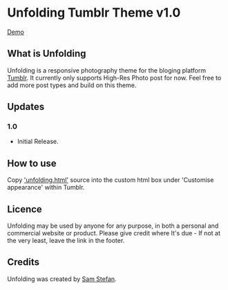# Unfolding Tumblr Theme v1.0

[Demo](http://photos.samstefan.co.uk)

## What is Unfolding

Unfolding is a responsive photography theme for the bloging platform [Tumblr](http://tumblr.com). It currently only supports High-Res Photo post for now. Feel free to add more post types and build on this theme.

## Updates

### 1.0

* Initial Release.

## How to use

Copy ['unfolding.html'](https://raw.github.com/samstefan/Vacant-Tumblr-Theme/master/Vacant.html) source into the custom html box under 'Customise appearance' within Tumblr.

## Licence

Unfolding may be used by anyone for any purpose, in both a personal and commercial website or product. Please give credit where It's due - If not at the very least, leave the link in the footer.

## Credits

Unfolding was created by [Sam Stefan](http://samstefan.co.uk).
